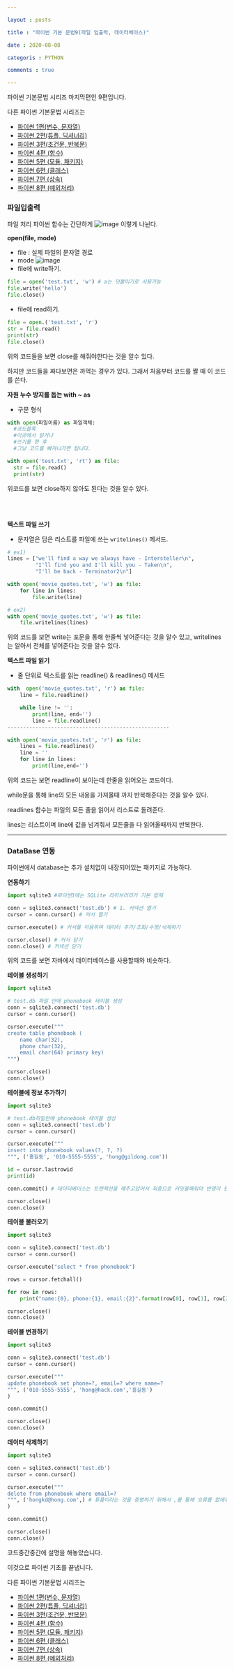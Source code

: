 ```yaml
---

layout : posts

title : "파이썬 기본 문법9(파일 입출력, 데이터베이스)"

date : 2020-08-08

categoris : PYTHON

comments : true

---
```


파이썬 기본문법 시리즈 마지막편인 9편입니다.

다른 파이썬 기본문법 시리즈는
- [파이썬 1편(변수, 문자열)](https://pkt369.github.io/pythonBasic1/)
- [파이썬 2편(튜플, 딕셔너리)](https://pkt369.github.io/pythonBasic2/)
- [파이썬 3편(조건문, 반복문)](https://pkt369.github.io/pythonBasic3/)
- [파이썬 4편 (함수)](https://pkt369.github.io/pythonBasic4/)
- [파이썬 5편 (모듈, 패키지)](https://pkt369.github.io/pythonBasic5/)
- [파이썬 6편 (클래스)](https://pkt369.github.io/pythonBasic6/)
- [파이썬 7편 (상속)](https://pkt369.github.io/pythonBasic7/)
- [파이썬 8편 (예외처리)](https://pkt369.github.io/pythonBasic8/)

<h3>파일입출력</h3>

파일 처리 파이썬 함수는 간단하게
![image](https://user-images.githubusercontent.com/66049273/89366135-3a415f00-d711-11ea-8e1f-4dc78d06fc6b.png)
이렇게 나뉜다.

**open(file, mode)**
- file : 실제 파일의 문자열 경로
- mode
![image](https://user-images.githubusercontent.com/66049273/89366230-71177500-d711-11ea-81c6-1d99e3747d7b.png)
- file에 write하기.

```python
file = open('test.txt', 'w') # a는 덧붙이기로 사용가능
file.write('hello')
file.close()
```

- file에 read하기.

```python
file = open.('test.txt', 'r')
str = file.read()
print(str)
file.close()
```

위의 코드들을 보면 close를 해줘야한다는 것을 알수 있다.

하지만 코드들을 짜다보면은 까먹는 경우가 있다. 그래서 처음부터 코드를 짤 때 이 코드를 쓴다.

**자원 누수 방지를 돕는 with ~ as**
- 구문 형식

```python
with open(파일이름) as 파일객체:
  #코드블록
  #이곳에서 읽거나
  #쓰기를 한 후
  #그냥 코드를 빠져나가면 됩니다.

with open('test.txt', 'rt') as file:
  str = file.read()
  print(str)
```

위코드를 보면 close하지 않아도 된다는 것을 알수 있다.

<br>
<br>

**텍스트 파일 쓰기**
- 문자열은 담은 리스트를 파일에 쓰는 `writelines()` 메서드.

```python
# ex1)
lines = ["we'll find a way we always have - Intersteller\n",
         "I'll find you and I'll kill you - Taken\n",
         "I'll be back - Terminator2\n"]

with open('movie_quotes.txt', 'w') as file:
    for line in lines:
        file.write(line)

# ex2)
with open('movie_quotes.txt', 'w') as file:
    file.writelines(lines)
```

위의 코드를 보면 write는 포문을 통해 한줄씩 넣어준다는 것을 알수 있고, writelines는 알아서 전체를 넣어준다는 것을 알수 있다.

**텍스트 파일 읽기**
- 줄 단위로 텍스트를 읽는 readline() & readlines() 메서드

```python
with  open('movie_quotes.txt', 'r') as file:
    line = file.readline()

    while line != '':
        print(line, end='')
        line = file.readline()
----------------------------------------------------

with open('movie_quotes.txt', 'r') as file:
    lines = file.readlines()
    line = ''
    for line in lines:
        print(line,end='')
```

위의 코드는 보면 readline이 보이는데 한줄을 읽어오는 코드이다.

while문을 통해 line의 모든 내용을 가져올때 까지 반복해준다는 것을 알수 있다.

readlines 함수는 파일의 모든 줄을 읽어서 리스트로 돌려준다.

lines는 리스트이며 line에 값을 넘겨줘서 모든줄을 다 읽어올때까지 반복한다.

<hr>

<h3>DataBase 연동</h3>

파이썬에서 database는 추가 설치없이 내장되어있는 패키지로 가능하다.

**연동하기**

```python
import sqlite3 #파이썬3에는 SQLite 라이브러리가 기본 탑재

conn = sqlite3.connect('test.db') # 1. 커넥션 열기
cursor = conn.cursor() # 커서 열기

cursor.execute() # 커서를 이용하여 데이터 추가/조회/수정/삭제하기

cursor.close() # 커서 닫기
conn.close() # 커넥션 닫기
```

위의 코드를 보면 자바에서 데이터베이스를 사용할때와 비슷하다.

**테이블 생성하기**

```python
import sqlite3

# test.db 파일 안에 phonebook 테이블 생성
conn = sqlite3.connect('test.db')
cursor = conn.cursor()

cursor.execute("""
create table phonebook (
    name char(32),
    phone char(32),
    email char(64) primary key)
""")

cursor.close()
conn.close()
```

**테이블에 정보 추가하기**

```python
import sqlite3

# test.db파일안에 phonebook 테이블 생성
conn = sqlite3.connect('test.db')
cursor = conn.cursor()

cursor.execute("""
insert into phonebook values(?, ?, ?)
""", ('홍길동', '010-5555-5555', 'hong@gildong.com'))

id = cursor.lastrowid
print(id)

conn.commit() # 데이터베이스는 트랜잭션을 해주고있어서 최종으로 커밋을해줘야 반영이 된다.

cursor.close()
conn.close()
```

**테이블 불러오기**

```python
import sqlite3

conn = sqlite3.connect('test.db')
cursor = conn.cursor()

cursor.execute("select * from phonebook")

rows = cursor.fetchall()

for row in rows:
    print("name:{0}, phone:{1}, email:{2}".format(row[0], row[1], row[2]))

cursor.close()
conn.close()
```

**테이블 변경하기**

```python
import sqlite3

conn = sqlite3.connect('test.db')
cursor = conn.cursor()

cursor.execute("""
update phonebook set phone=?, email=? where name=?
""", ('010-5555-5555', 'hong@hack.com','홍길동')
)

conn.commit()

cursor.close()
conn.close()
```

**데이터 삭제하기**

```python
import sqlite3

conn = sqlite3.connect('test.db')
cursor = conn.cursor()

cursor.execute("""
delete from phonebook where email=?
""", ('hongkd@hong.com',) # 튜플이라는 것을 증명하기 위해서 ,를 통해 오류를 없애줘야한다. (혼자일때만 사용)
)

conn.commit()

cursor.close()
conn.close()
```

코드중간중간에 설명을 해놓았습니다.

이것으로 파이썬 기초를 끝냅니다.

다른 파이썬 기본문법 시리즈는
- [파이썬 1편(변수, 문자열)](https://pkt369.github.io/pythonBasic1/)
- [파이썬 2편(튜플, 딕셔너리)](https://pkt369.github.io/pythonBasic2/)
- [파이썬 3편(조건문, 반복문)](https://pkt369.github.io/pythonBasic3/)
- [파이썬 4편 (함수)](https://pkt369.github.io/pythonBasic4/)
- [파이썬 5편 (모듈, 패키지)](https://pkt369.github.io/pythonBasic5/)
- [파이썬 6편 (클래스)](https://pkt369.github.io/pythonBasic6/)
- [파이썬 7편 (상속)](https://pkt369.github.io/pythonBasic7/)
- [파이썬 8편 (예외처리)](https://pkt369.github.io/pythonBasic8/)
